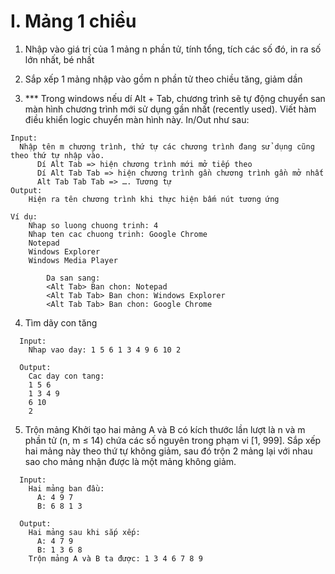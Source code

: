 # I. Mảng 1 chiều

1. Nhập vào giá trị của 1 mảng n phần tử, tính tổng, tích các số đó, in ra số lớn nhất, bé nhất

2. Sắp xếp 1 mảng nhập vào gồm n phần tử theo chiều tăng, giảm dần

3. *** Trong windows nếu dí Alt + Tab, chương trình sẽ tự động chuyển san màn hình chương trình mới sử dụng gần nhất (recently used). Viết hàm điều khiển logic chuyển màn hình này. In/Out như sau:

```
Input: 
  Nhập tên m chương trình, thứ tự các chương trình đang sử dụng cũng theo thứ tự nhập vào.
	  Dí Alt Tab => hiện chương trình mới mở tiếp theo
	  Dí Alt Tab Tab => hiện chương trình gần chương trình gần mở nhất
	  Alt Tab Tab Tab => …. Tương tự
Output:
    Hiện ra tên chương trình khi thực hiện bấm nút tương ứng

Ví dụ:
	Nhap so luong chuong trinh: 4
	Nhap ten cac chuong trinh: Google Chrome
	Notepad
	Windows Explorer
	Windows Media Player
	
		Da san sang:
		<Alt Tab> Ban chon: Notepad
		<Alt Tab Tab> Ban chon: Windows Explorer
		<Alt Tab Tab> Ban chon: Google Chrome
```

4. Tìm dãy con tăng
```
  Input:
    Nhap vao day: 1 5 6 1 3 4 9 6 10 2
    
  Output:
    Cac day con tang:
    1 5 6
    1 3 4 9 
    6 10 
    2
```

5. Trộn mảng
  Khởi tạo hai mảng A và B có kích thước lần lượt là n và m phần tử (n, m ≤ 14) chứa các số nguyên trong phạm vi [1, 999]. Sắp xếp hai mảng này theo thứ tự không giảm, sau đó trộn 2 mảng lại với nhau sao cho mảng nhận được là một mảng không giảm.
```
  Input:
    Hai mảng ban đầu:
      A: 4 9 7 
      B: 6 8 1 3
      
  Output:
    Hai mảng sau khi sắp xếp:
      A: 4 7 9
      B: 1 3 6 8
    Trộn mảng A và B ta được: 1 3 4 6 7 8 9
```
